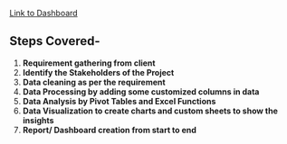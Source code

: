 [Link to Dashboard](https://1drv.ms/x/c/191d5a7cf96b6d9c/EU-xnu3ceShCiF9970H9ynQBFV607oeact0aB-L0bNmY9Q?e=67eFB5&action=embedview&wdbipreview=true&wdAllowInteractivity=True&wdHideHeaders=True)




## Steps Covered-

1. **Requirement gathering from client**
2. **Identify the Stakeholders of the Project**
3. **Data cleaning as per the requirement**
4. **Data Processing by adding some customized columns in data**
5. **Data Analysis by Pivot Tables and Excel Functions**
6. **Data Visualization to create charts and custom sheets to show the insights**
7. **Report/ Dashboard creation from start to end**

